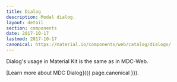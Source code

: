 ```yaml
---
title: Dialog
description: Modal dialog.
layout: detail
section: components
date: 2017-10-17
lastmod: 2017-10-17
canonical: https://material.io/components/web/catalog/dialogs/
---
```


Dialog's usage in Material Kit is the same as in MDC-Web.

[Learn more about MDC Dialog]({{ page.canonical }}).
